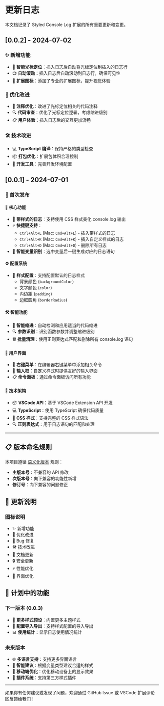# 更新日志

本文档记录了 Styled Console Log 扩展的所有重要更新和变更。

## [0.0.2] - 2024-07-02

### ✨ 新增功能
- 🎯 **智能光标定位**：插入日志后自动将光标定位到插入的日志行
- 📺 **自动滚动**：插入日志后自动滚动到日志行，确保可见性
- 🎨 **扩展图标**：添加了专业的扩展图标，提升视觉体验

### 🔧 优化改进
- 📝 **注释优化**：改进了光标定位相关的代码注释
- 🔍 **代码审查**：优化了光标定位逻辑，考虑缩进级别
- 📋 **用户体验**：插入日志后的交互更加流畅

### 🛠️ 技术改进
- 💻 **TypeScript 编译**：保持严格的类型检查
- 📦 **打包优化**：扩展包体积合理控制
- 🔧 **开发工具**：完善开发环境配置

## [0.0.1] - 2024-07-01

### 🎉 首次发布

#### 🌟 核心功能
- 🎨 **带样式的日志**：支持使用 CSS 样式美化 console.log 输出
- ⚡ **快捷键支持**：
  - `Ctrl+Alt+L` (Mac: `Cmd+Alt+L`) - 插入带样式的日志
  - `Ctrl+Alt+K` (Mac: `Cmd+Alt+K`) - 插入自定义样式的日志
  - `Ctrl+Alt+D` (Mac: `Cmd+Alt+D`) - 删除所有日志
- 🎯 **智能变量识别**：选中变量后一键生成对应的日志语句

#### ⚙️ 配置系统
- 🎨 **样式配置**：支持配置默认的日志样式
  - 背景颜色 (`backgroundColor`)
  - 文字颜色 (`color`)
  - 内边距 (`padding`)
  - 边框圆角 (`borderRadius`)

#### 🛠️ 智能功能
- 📏 **智能缩进**：自动检测和应用适当的代码缩进
- 🔍 **参数识别**：识别函数参数并调整缩进级别
- 🗑️ **批量清理**：使用正则表达式匹配和删除所有 console.log 语句

#### 🎯 用户界面
- 📝 **右键菜单**：在编辑器右键菜单中添加相关命令
- 💬 **输入框**：自定义样式时提供友好的输入界面
- 📋 **命令面板**：通过命令面板访问所有功能

#### 🔧 技术架构
- 📦 **VSCode API**：基于 VSCode Extension API 开发
- 💻 **TypeScript**：使用 TypeScript 确保代码质量
- 🎨 **CSS 样式**：支持完整的 CSS 样式语法
- 🔍 **正则表达式**：用于日志语句的匹配和处理

---

## 📋 版本命名规则

本项目遵循 [语义化版本](https://semver.org/) 规则：

- **主版本号**：不兼容的 API 修改
- **次版本号**：向下兼容的功能性新增
- **修订号**：向下兼容的问题修正

## 📝 更新说明

### 图标说明
- ✨ 新增功能
- 🔧 优化改进
- 🐛 Bug 修复
- 🛠️ 技术改进
- 📝 文档更新
- 🔒 安全更新
- ⚡ 性能优化
- 🎨 界面优化

## 🔮 计划中的功能

### 下一版本 (0.0.3)
- 🎨 **更多样式预设**：内置更多主题样式
- 🔧 **配置导入导出**：支持样式配置的导入导出
- 📊 **使用统计**：显示日志使用情况统计

### 未来版本
- 🌐 **多语言支持**：支持更多界面语言
- 🎯 **智能建议**：根据变量类型建议合适的样式
- 📱 **移动端优化**：优化移动设备上的显示效果
- 🔌 **插件系统**：支持第三方样式插件

---

如果你有任何建议或发现了问题，欢迎通过 GitHub Issue 或 VSCode 扩展评论区反馈给我们！
